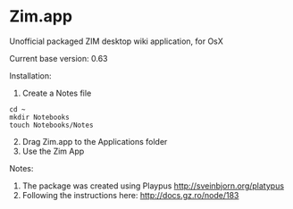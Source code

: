 # Zim.app

Unofficial packaged ZIM desktop wiki application, for OsX

Current base version: 0.63

Installation:
1. Create a Notes file
```
cd ~
mkdir Notebooks
touch Notebooks/Notes
```
2. Drag Zim.app to the Applications folder
3. Use the Zim App


Notes:
1. The package was created using Playpus
http://sveinbjorn.org/platypus
2. Following the instructions here:
http://docs.gz.ro/node/183



